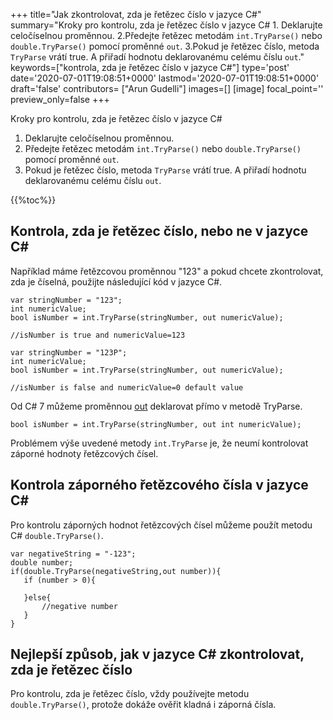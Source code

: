 +++
title="Jak zkontrolovat, zda je řetězec číslo v jazyce C#"
summary="Kroky pro kontrolu, zda je řetězec číslo v jazyce C# 1. Deklarujte celočíselnou proměnnou. 2.Předejte řetězec metodám `int.TryParse()` nebo `double.TryParse()` pomocí proměnné `out`. 3.Pokud je řetězec číslo, metoda `TryParse` vrátí true. A přiřadí hodnotu deklarovanému celému číslu `out`."
keywords=["kontrola, zda je řetězec číslo v jazyce C#"]
type='post'
date='2020-07-01T19:08:51+0000'
lastmod='2020-07-01T19:08:51+0000'
draft='false'
contributors= ["Arun Gudelli"]
images=[]
[image]
focal_point=''
preview_only=false
+++

Kroky pro kontrolu, zda je řetězec číslo v jazyce C#

1. Deklarujte celočíselnou proměnnou.
2. Předejte řetězec metodám `int.TryParse()` nebo `double.TryParse()` pomocí proměnné `out`.
3. Pokud je řetězec číslo, metoda `TryParse` vrátí true. A přiřadí hodnotu deklarovanému celému číslu `out`.

{{%toc%}}

## Kontrola, zda je řetězec číslo, nebo ne v jazyce C# 

Například máme řetězcovou proměnnou "123" a pokud chcete zkontrolovat, zda je číselná, použijte následující kód v jazyce C#.

```
var stringNumber = "123";
int numericValue;
bool isNumber = int.TryParse(stringNumber, out numericValue);

//isNumber is true and numericValue=123

var stringNumber = "123P";
int numericValue;
bool isNumber = int.TryParse(stringNumber, out numericValue);

//isNumber is false and numericValue=0 default value

```

Od C# 7 můžeme proměnnou [out](https://www.arungudelli.com/tutorial/c-sharp/difference-between-ref-and-out-parameters-in-c-sharp/) deklarovat přímo v metodě TryParse.

```
bool isNumber = int.TryParse(stringNumber, out int numericValue);

```

Problémem výše uvedené metody `int.TryParse` je, že neumí kontrolovat záporné hodnoty řetězcových čísel.

## Kontrola záporného řetězcového čísla v jazyce C# 

Pro kontrolu záporných hodnot řetězcových čísel můžeme použít metodu C# `double.TryParse()`.

```
var negativeString = "-123";
double number;
if(double.TryParse(negativeString,out number)){
   if (number > 0){

   }else{
       //negative number 
   }   
}
```

## Nejlepší způsob, jak v jazyce C# zkontrolovat, zda je řetězec číslo 

Pro kontrolu, zda je řetězec číslo, vždy používejte metodu `double.TryParse()`, protože dokáže ověřit kladná i záporná čísla.